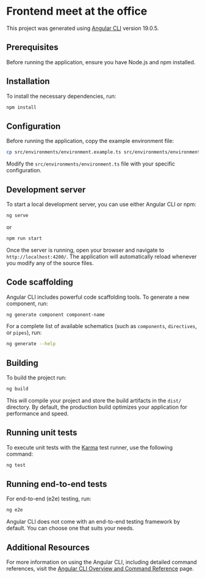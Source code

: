 # Frontend meet at the office

This project was generated using [Angular CLI](https://github.com/angular/angular-cli) version 19.0.5.

## Prerequisites

Before running the application, ensure you have Node.js and npm installed.

## Installation

To install the necessary dependencies, run:

```bash
npm install
```

## Configuration

Before running the application, copy the example environment file:

```bash
cp src/environments/environment.example.ts src/environments/environment.ts
```

Modify the `src/environments/environment.ts` file with your specific configuration.

## Development server

To start a local development server, you can use either Angular CLI or npm:

```bash
ng serve
```

or

```bash
npm run start
```

Once the server is running, open your browser and navigate to `http://localhost:4200/`. The application will automatically reload whenever you modify any of the source files.

## Code scaffolding

Angular CLI includes powerful code scaffolding tools. To generate a new component, run:

```bash
ng generate component component-name
```

For a complete list of available schematics (such as `components`, `directives`, or `pipes`), run:

```bash
ng generate --help
```

## Building

To build the project run:

```bash
ng build
```

This will compile your project and store the build artifacts in the `dist/` directory. By default, the production build optimizes your application for performance and speed.

## Running unit tests

To execute unit tests with the [Karma](https://karma-runner.github.io) test runner, use the following command:

```bash
ng test
```

## Running end-to-end tests

For end-to-end (e2e) testing, run:

```bash
ng e2e
```

Angular CLI does not come with an end-to-end testing framework by default. You can choose one that suits your needs.

## Additional Resources

For more information on using the Angular CLI, including detailed command references, visit the [Angular CLI Overview and Command Reference](https://angular.dev/tools/cli) page.
